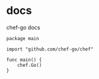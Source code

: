 # docs

chef-go docs


```golang
package main

import "github.com/chef-go/chef"

func main() {
    chef.Go()
}
```





